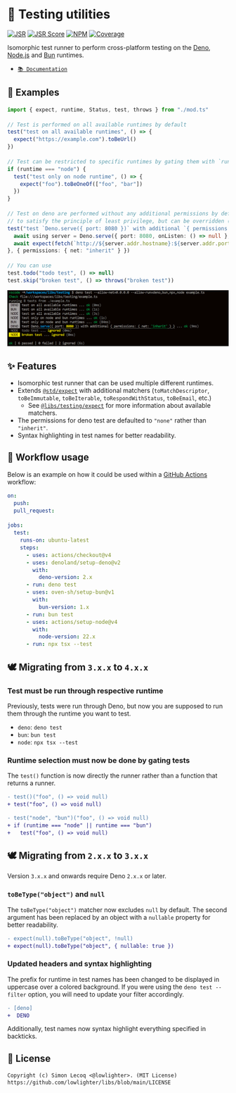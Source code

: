 # 🧪 Testing utilities

[![JSR](https://jsr.io/badges/@libs/testing)](https://jsr.io/@libs/testing) [![JSR Score](https://jsr.io/badges/@libs/testing/score)](https://jsr.io/@libs/testing)
[![NPM](https://img.shields.io/npm/v/@lowlighter%2Ftesting?logo=npm&labelColor=cb0000&color=183e4e)](https://www.npmjs.com/package/@lowlighter/testing) [![Coverage](https://libs-coverage.lecoq.io/testing/badge.svg)](https://libs-coverage.lecoq.io/testing)

Isomorphic test runner to perform cross-platform testing on the [Deno](https://deno.com), [Node.js](https://nodejs.org) and [Bun](https://bun.sh) runtimes.

- [`📚 Documentation`](https://jsr.io/@libs/testing/doc)

## 📑 Examples

```ts
import { expect, runtime, Status, test, throws } from "./mod.ts"

// Test is performed on all available runtimes by default
test("test on all available runtimes", () => {
  expect("https://example.com").toBeUrl()
})

// Test can be restricted to specific runtimes by gating them with `runtime`
if (runtime === "node") {
  test("test only on node runtime", () => {
    expect("foo").toBeOneOf(["foo", "bar"])
  })
}

// Test on deno are performed without any additional permissions by default
// to satisfy the principle of least privilege, but can be overridden (this is ignored on other runtimes)
test("test `Deno.serve({ port: 8080 })` with additional `{ permissions: { net: 'inherit' } }`", async () => {
  await using server = Deno.serve({ port: 8080, onListen: () => null }, () => new Response(null, { status: Status.OK }))
  await expect(fetch(`http://${server.addr.hostname}:${server.addr.port}`)).resolves.toRespondWithStatus("2XX")
}, { permissions: { net: "inherit" } })

// You can use
test.todo("todo test", () => null)
test.skip("broken test", () => throws("broken test"))
```

![](https://raw.githubusercontent.com/lowlighter/libs/main/testing/example.png)

## ✨ Features

- Isomorphic test runner that can be used multiple different runtimes.
- Extends [`@std/expect`](https://jsr.io/@std/expect) with additional matchers (`toMatchDescriptor`, `toBeImmutable`, `toBeIterable`, `toRespondWithStatus`, `toBeEmail`, etc.)
  - See [`@libs/testing/expect`](https://jsr.io/@libs/testing/doc/expect/~) for more information about available matchers.
- The permissions for deno test are defaulted to `"none"` rather than `"inherit"`.
- Syntax highlighting in test names for better readability.

## 🤖 Workflow usage

Below is an example on how it could be used within a [GitHub Actions](https://github.com/features/actions) workflow:

```yaml
on:
  push:
  pull_request:

jobs:
  test:
    runs-on: ubuntu-latest
    steps:
      - uses: actions/checkout@v4
      - uses: denoland/setup-deno@v2
        with:
          deno-version: 2.x
      - run: deno test
      - uses: oven-sh/setup-bun@v1
        with:
          bun-version: 1.x
      - run: bun test
      - uses: actions/setup-node@v4
        with:
          node-version: 22.x
      - run: npx tsx --test
```

## 🕊️ Migrating from `3.x.x` to `4.x.x`

### Test must be run through respective runtime

Previously, tests were run through Deno, but now you are supposed to run them through the runtime you want to test.

- `deno`: `deno test`
- `bun`: `bun test`
- `node`: `npx tsx --test`

### Runtime selection must now be done by gating tests

The `test()` function is now directly the runner rather than a function that returns a runner.

```diff
- test()("foo", () => void null)
+ test("foo", () => void null)
```

```diff
- test("node", "bun")("foo", () => void null)
+ if (runtime === "node" || runtime === "bun")
+   test("foo", () => void null)
```

## 🕊️ Migrating from `2.x.x` to `3.x.x`

Version `3.x.x` and onwards require Deno `2.x.x` or later.

### `toBeType("object")` and `null`

The `toBeType("object")` matcher now excludes `null` by default.
The second argument has been replaced by an object with a `nullable` property for better readability.

```diff
- expect(null).toBeType("object", !null)
+ expect(null).toBeType("object", { nullable: true })
```

### Updated headers and syntax highlighting

The prefix for runtime in test names has been changed to be displayed in uppercase over a colored background.
If you were using the `deno test --filter` option, you will need to update your filter accordingly.

```diff
- [deno]
+  DENO
```

Additionally, test names now syntax highlight everything specified in backticks.

## 📜 License

```plaintext
Copyright (c) Simon Lecoq <@lowlighter>. (MIT License)
https://github.com/lowlighter/libs/blob/main/LICENSE
```
